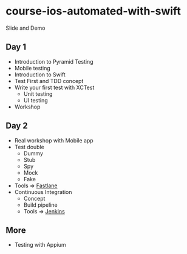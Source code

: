 # course-ios-automated-with-swift
Slide and Demo

## Day 1
* Introduction to Pyramid Testing
* Mobile testing
* Introduction to Swift
* Test First and TDD concept
* Write your first test with XCTest
  * Unit testing
  * UI testing
* Workshop

## Day 2
* Real workshop with Mobile app
* Test double
  * Dummy
  * Stub
  * Spy
  * Mock
  * Fake
* Tools => [Fastlane](https://fastlane.tools/)
* Continuous Integration
  * Concept
  * Build pipeline
  * Tools => [Jenkins](https://jenkins.io/)
  
  
## More
* Testing with Appium

